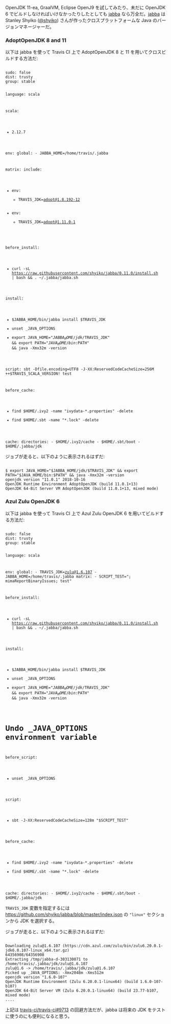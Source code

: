   [jabba]: https://github.com/shyiko/jabba

OpenJDK 11-ea, GraalVM, Eclipse OpenJ9 を試してみたり、未だに OpenJDK 6 でビルドしなければいけなかったりしたとしても [jabba][jabba] なら万全だ。[jabba][jabba] は Stanley Shyiko ([@shyiko](https://twitter.com/shyiko)) さんが作ったクロスプラットフォームな Java のバージョンマネージャーだ。

### AdoptOpenJDK 8 and 11

以下は jabba を使って Travis CI 上で AdoptOpenJDK 8 と 11 を用いてクロスビルドする方法だ:

<code>
sudo: false
dist: trusty
group: stable

language: scala

scala:
  - 2.12.7

env:
  global:
    - JABBA_HOME=/home/travis/.jabba

matrix:
  include:
  - env:
      - TRAVIS_JDK=adopt@1.8.192-12
  - env:
      - TRAVIS_JDK=adopt@1.11.0-1

before_install:
  - curl -sL https://raw.githubusercontent.com/shyiko/jabba/0.11.0/install.sh | bash && . ~/.jabba/jabba.sh

install:
  - $JABBA_HOME/bin/jabba install $TRAVIS_JDK
  - unset _JAVA_OPTIONS
  - export JAVA_HOME="$JABBA_HOME/jdk/$TRAVIS_JDK" && export PATH="$JAVA_HOME/bin:$PATH" && java -Xmx32m -version

script: sbt -Dfile.encoding=UTF8 -J-XX:ReservedCodeCacheSize=256M ++$TRAVIS_SCALA_VERSION! test

before_cache:
  - find $HOME/.ivy2 -name "ivydata-*.properties" -delete
  - find $HOME/.sbt  -name "*.lock"               -delete

cache:
  directories:
    - $HOME/.ivy2/cache
    - $HOME/.sbt/boot
    - $HOME/.jabba/jdk
</code>

ジョブが走ると、以下のように表示されるはずだ:

<code>
$ export JAVA_HOME="$JABBA_HOME/jdk/$TRAVIS_JDK" && export PATH="$JAVA_HOME/bin:$PATH" && java -Xmx32m -version
openjdk version "11.0.1" 2018-10-16
OpenJDK Runtime Environment AdoptOpenJDK (build 11.0.1+13)
OpenJDK 64-Bit Server VM AdoptOpenJDK (build 11.0.1+13, mixed mode)
</code>


### Azul Zulu OpenJDK 6

以下は jabba を使って Travis CI 上で Azul Zulu OpenJDK 6 を用いてビルドする方法だ:

<code>
sudo: false
dist: trusty
group: stable

language: scala

env:
  global:
    - TRAVIS_JDK=zulu@1.6.107
    - JABBA_HOME=/home/travis/.jabba
  matrix:
    - SCRIPT_TEST="; mimaReportBinaryIssues; test"

before_install:
  - curl -sL https://raw.githubusercontent.com/shyiko/jabba/0.11.0/install.sh | bash && . ~/.jabba/jabba.sh

install:
  - $JABBA_HOME/bin/jabba install $TRAVIS_JDK
  - unset _JAVA_OPTIONS
  - export JAVA_HOME="$JABBA_HOME/jdk/$TRAVIS_JDK" && export PATH="$JAVA_HOME/bin:$PATH" && java -Xmx32m -version

# Undo _JAVA_OPTIONS environment variable
before_script:
  - unset _JAVA_OPTIONS

script:
  - sbt -J-XX:ReservedCodeCacheSize=128m "$SCRIPT_TEST"

before_cache:
  - find $HOME/.ivy2 -name "ivydata-*.properties" -delete
  - find $HOME/.sbt  -name "*.lock"               -delete

cache:
  directories:
    - $HOME/.ivy2/cache
    - $HOME/.sbt/boot
    - $HOME/.jabba/jdk
</code>

`TRAVIS_JDK` 変数を指定するには <https://github.com/shyiko/jabba/blob/master/index.json> の `"linux"` セクションから JDK を選択する。

ジョブが走ると、以下のように表示されるはずだ:

<code>
Downloading zulu@1.6.107 (https://cdn.azul.com/zulu/bin/zulu6.20.0.1-jdk6.0.107-linux_x64.tar.gz)
64356908/64356908
Extracting /tmp/jabba-d-303130071 to /home/travis/.jabba/jdk/zulu@1.6.107
zulu@1.6 -> /home/travis/.jabba/jdk/zulu@1.6.107
Picked up _JAVA_OPTIONS: -Xmx2048m -Xms512m
openjdk version "1.6.0-107"
OpenJDK Runtime Environment (Zulu 6.20.0.1-linux64) (build 1.6.0-107-b107)
OpenJDK 64-Bit Server VM (Zulu 6.20.0.1-linux64) (build 23.77-b107, mixed mode)
....
</code>

上記は [travis-ci/travis-ci#9713](https://github.com/travis-ci/travis-ci/issues/9713) の回避方法だが、jabba は将来の JDK をテストに使うのにも便利になると思う。
